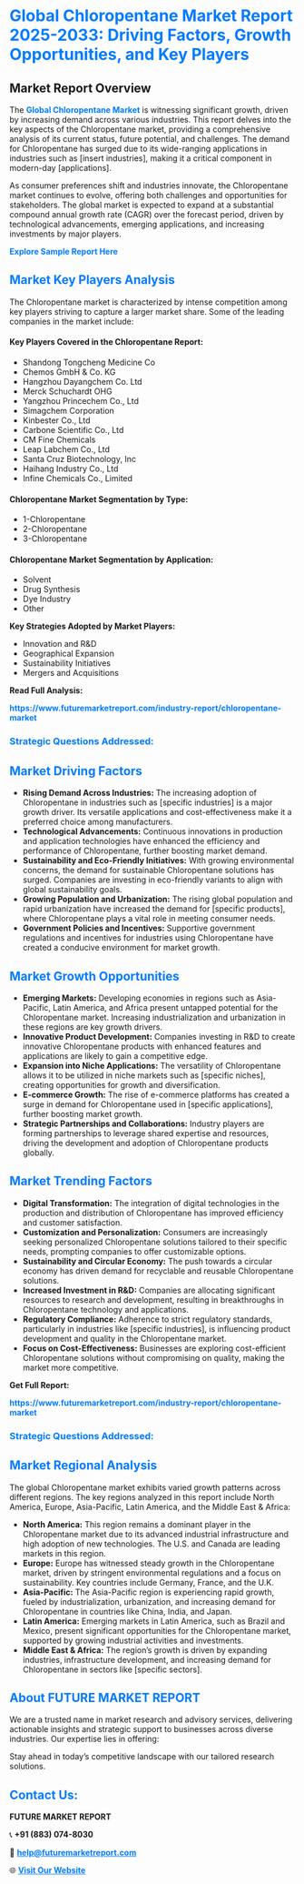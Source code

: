 <h1 style="color: #007BFF;">Global Chloropentane Market Report 2025-2033: Driving Factors, Growth Opportunities, and Key Players</h1>

<section id="overview">
<h2>Market Report Overview</h2>
<p>The <a href="https://www.futuremarketreport.com/industry-report/chloropentane-market" style="color: #007BFF; text-decoration: none;"><strong>Global Chloropentane Market</strong></a> is witnessing significant growth, driven by increasing demand across various industries. This report delves into the key aspects of the Chloropentane market, providing a comprehensive analysis of its current status, future potential, and challenges. The demand for Chloropentane has surged due to its wide-ranging applications in industries such as [insert industries], making it a critical component in modern-day [applications].</p>
<p>As consumer preferences shift and industries innovate, the Chloropentane market continues to evolve, offering both challenges and opportunities for stakeholders. The global market is expected to expand at a substantial compound annual growth rate (CAGR) over the forecast period, driven by technological advancements, emerging applications, and increasing investments by major players.</p>
</section>

<section id="overview">
<p><a href="https://www.futuremarketreport.com/request-sample/reportId=108859" style="color: #007BFF; text-decoration: none;"><strong>Explore Sample Report Here</strong></a></p>
</section>

<section id="key-players">
<h2 style="color: #007BFF;">Market Key Players Analysis</h2>
<p>The Chloropentane market is characterized by intense competition among key players striving to capture a larger market share. Some of the leading companies in the market include:</p>
<h4>Key Players Covered in the Chloropentane Report:</h4>
<ul><li>Shandong Tongcheng Medicine Co</li><li>Chemos GmbH &amp; Co. KG</li><li>Hangzhou Dayangchem Co. Ltd</li><li>Merck Schuchardt OHG</li><li>Yangzhou Princechem Co., Ltd</li><li>Simagchem Corporation</li><li>Kinbester Co., Ltd</li><li>Carbone Scientific Co., Ltd</li><li>CM Fine Chemicals</li><li>Leap Labchem Co., Ltd</li><li>Santa Cruz Biotechnology, Inc</li><li>Haihang Industry Co., Ltd</li><li>Infine Chemicals Co., Limited</li></ul>
<h4>Chloropentane Market Segmentation by Type:</h4>
<ul><li>1-Chloropentane</li><li>2-Chloropentane</li><li>3-Chloropentane</li></ul>

<h4>Chloropentane Market Segmentation by Application:</h4>
<ul><li>Solvent</li><li>Drug Synthesis</li><li>Dye Industry</li><li>Other</li></ul>
<p><strong>Key Strategies Adopted by Market Players:</strong></p>
<ul>
<li>Innovation and R&D</li>
<li>Geographical Expansion</li>
<li>Sustainability Initiatives</li>
<li>Mergers and Acquisitions</li>
</ul>
</section>

<section>
<p><strong>Read Full Analysis: </strong></p><a href="https://www.futuremarketreport.com/industry-report/chloropentane-market" style="color: #007BFF; text-decoration: none;"><strong>https://www.futuremarketreport.com/industry-report/chloropentane-market</strong></a>
<h3 style="color: #007BFF;">Strategic Questions Addressed:</h3>
</section>

<section id="driving-factors">
<h2 style="color: #007BFF;">Market Driving Factors</h2>
<ul>
<li><strong>Rising Demand Across Industries:</strong> The increasing adoption of Chloropentane in industries such as [specific industries] is a major growth driver. Its versatile applications and cost-effectiveness make it a preferred choice among manufacturers.</li>
<li><strong>Technological Advancements:</strong> Continuous innovations in production and application technologies have enhanced the efficiency and performance of Chloropentane, further boosting market demand.</li>
<li><strong>Sustainability and Eco-Friendly Initiatives:</strong> With growing environmental concerns, the demand for sustainable Chloropentane solutions has surged. Companies are investing in eco-friendly variants to align with global sustainability goals.</li>
<li><strong>Growing Population and Urbanization:</strong> The rising global population and rapid urbanization have increased the demand for [specific products], where Chloropentane plays a vital role in meeting consumer needs.</li>
<li><strong>Government Policies and Incentives:</strong> Supportive government regulations and incentives for industries using Chloropentane have created a conducive environment for market growth.</li>
</ul>
</section>

<section id="growth-opportunities">
<h2 style="color: #007BFF;">Market Growth Opportunities</h2>
<ul>
<li><strong>Emerging Markets:</strong> Developing economies in regions such as Asia-Pacific, Latin America, and Africa present untapped potential for the Chloropentane market. Increasing industrialization and urbanization in these regions are key growth drivers.</li>
<li><strong>Innovative Product Development:</strong> Companies investing in R&D to create innovative Chloropentane products with enhanced features and applications are likely to gain a competitive edge.</li>
<li><strong>Expansion into Niche Applications:</strong> The versatility of Chloropentane allows it to be utilized in niche markets such as [specific niches], creating opportunities for growth and diversification.</li>
<li><strong>E-commerce Growth:</strong> The rise of e-commerce platforms has created a surge in demand for Chloropentane used in [specific applications], further boosting market growth.</li>
<li><strong>Strategic Partnerships and Collaborations:</strong> Industry players are forming partnerships to leverage shared expertise and resources, driving the development and adoption of Chloropentane products globally.</li>
</ul>
</section>

<section id="trending-factors">
<h2 style="color: #007BFF;">Market Trending Factors</h2>
<ul>
<li><strong>Digital Transformation:</strong> The integration of digital technologies in the production and distribution of Chloropentane has improved efficiency and customer satisfaction.</li>
<li><strong>Customization and Personalization:</strong> Consumers are increasingly seeking personalized Chloropentane solutions tailored to their specific needs, prompting companies to offer customizable options.</li>
<li><strong>Sustainability and Circular Economy:</strong> The push towards a circular economy has driven demand for recyclable and reusable Chloropentane solutions.</li>
<li><strong>Increased Investment in R&D:</strong> Companies are allocating significant resources to research and development, resulting in breakthroughs in Chloropentane technology and applications.</li>
<li><strong>Regulatory Compliance:</strong> Adherence to strict regulatory standards, particularly in industries like [specific industries], is influencing product development and quality in the Chloropentane market.</li>
<li><strong>Focus on Cost-Effectiveness:</strong> Businesses are exploring cost-efficient Chloropentane solutions without compromising on quality, making the market more competitive.</li>
</ul>
</section>

<section>
<p><strong>Get Full Report: </strong></p><a href="https://www.futuremarketreport.com/industry-report/chloropentane-market" style="color: #007BFF; text-decoration: none;"><strong>https://www.futuremarketreport.com/industry-report/chloropentane-market</strong></a>
<h3 style="color: #007BFF;">Strategic Questions Addressed:</h3>
</section>


<section id="regional-analysis">
<h2 style="color: #007BFF;">Market Regional Analysis</h2>
<p>The global Chloropentane market exhibits varied growth patterns across different regions. The key regions analyzed in this report include North America, Europe, Asia-Pacific, Latin America, and the Middle East & Africa:</p>
<ul>
<li><strong>North America:</strong> This region remains a dominant player in the Chloropentane market due to its advanced industrial infrastructure and high adoption of new technologies. The U.S. and Canada are leading markets in this region.</li>
<li><strong>Europe:</strong> Europe has witnessed steady growth in the Chloropentane market, driven by stringent environmental regulations and a focus on sustainability. Key countries include Germany, France, and the U.K.</li>
<li><strong>Asia-Pacific:</strong> The Asia-Pacific region is experiencing rapid growth, fueled by industrialization, urbanization, and increasing demand for Chloropentane in countries like China, India, and Japan.</li>
<li><strong>Latin America:</strong> Emerging markets in Latin America, such as Brazil and Mexico, present significant opportunities for the Chloropentane market, supported by growing industrial activities and investments.</li>
<li><strong>Middle East & Africa:</strong> The region’s growth is driven by expanding industries, infrastructure development, and increasing demand for Chloropentane in sectors like [specific sectors].</li>
</ul>
</section>

<footer>
<h2 style="color: #007BFF;">About FUTURE MARKET REPORT</h2>
<p>We are a trusted name in market research and advisory services, delivering actionable insights and strategic support to businesses across diverse industries. Our expertise lies in offering:</p>

<p>Stay ahead in today’s competitive landscape with our tailored research solutions.</p>

<h2 style="color: #007BFF;">Contact Us:</h2>
<p><strong>FUTURE MARKET REPORT</strong></p>
<p>📞 <strong>+91 (883) 074-8030</strong></p>
<p>📧 <strong><a href="mailto:help@futuremarketreport.com" style="color: #007BFF;">help@futuremarketreport.com</a></strong></p>
<p>🌐 <strong><a href="https://www.futuremarketreport.com/" style="color: #007BFF;">Visit Our Website</a></strong></p>
</footer>